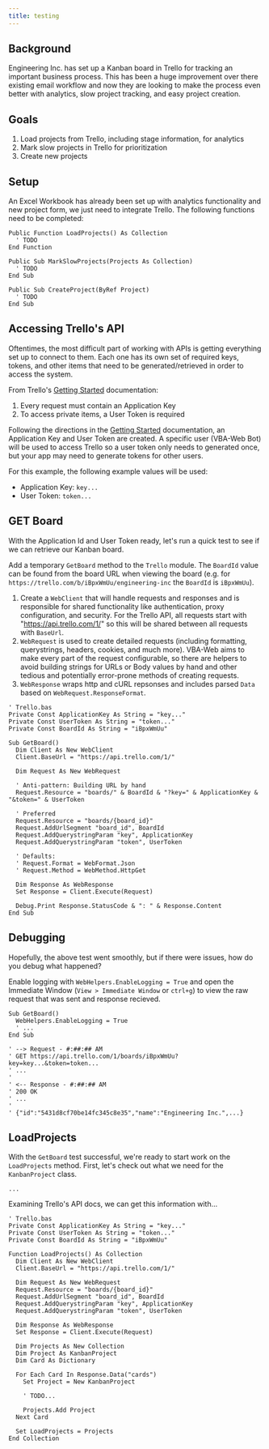 ```yaml
---
title: testing
---
```

## Background

Engineering Inc. has set up a Kanban board in Trello for tracking an important business process. This has been a huge improvement over there existing email workflow and now they are looking to make the process even better with analytics, slow project tracking, and easy project creation.

## Goals

1. Load projects from Trello, including stage information, for analytics
2. Mark slow projects in Trello for prioritization
3. Create new projects


## Setup

An Excel Workbook has already been set up with analytics functionality and new project form, we just need to integrate Trello. The following functions need to be completed:

```VB.net
Public Function LoadProjects() As Collection
  ' TODO
End Function

Public Sub MarkSlowProjects(Projects As Collection)
  ' TODO
End Sub

Public Sub CreateProject(ByRef Project)
  ' TODO
End Sub
```

## Accessing Trello's API

Oftentimes, the most difficult part of working with APIs is getting everything set up to connect to them. Each one has its own set of required keys, tokens, and other items that need to be generated/retrieved in order to access the system.

From Trello's <a href="https://trello.com/docs/gettingstarted/" target="_blank">Getting Started</a> documentation:

1. Every request must contain an Application Key
2. To access private items, a User Token is required

Following the directions in the <a href="https://trello.com/docs/gettingstarted/" target="_blank">Getting Started</a> documentation, an Application Key and User Token are created. A specific user (VBA-Web Bot) will be used to access Trello so a user token only needs to generated once, but your app may need to generate tokens for other users.

For this example, the following example values will be used:

- Application Key: `key...`
- User Token: `token...`

## GET Board

With the Application Id and User Token ready, let's run a quick test to see if we can retrieve our Kanban board.

Add a temporary `GetBoard` method to the `Trello` module. The `BoardId` value can be found from the board URL when viewing the board (e.g. for `https://trello.com/b/iBpxWmUu/engineering-inc` the `BoardId` is `iBpxWmUu`).

1. Create a `WebClient` that will handle requests and responses and is responsible for shared functionality like authentication, proxy configuration, and security. For the Trello API, all requests start with "https://api.trello.com/1/" so this will be shared between all requests with `BaseUrl`.
2. `WebRequest` is used to create detailed requests (including formatting, querystrings, headers, cookies, and much more). VBA-Web aims to make every part of the request configurable, so there are helpers to avoid building strings for URLs or Body values by hand and other tedious and potentially error-prone methods of creating requests.
3. `WebResponse` wraps http and cURL repsonses and includes parsed `Data` based on `WebRequest.ResponseFormat`.

```VB.net
' Trello.bas
Private Const ApplicationKey As String = "key..."
Private Const UserToken As String = "token..."
Private Const BoardId As String = "iBpxWmUu"

Sub GetBoard()
  Dim Client As New WebClient
  Client.BaseUrl = "https://api.trello.com/1/"

  Dim Request As New WebRequest

  ' Anti-pattern: Building URL by hand
  Request.Resource = "boards/" & BoardId & "?key=" & ApplicationKey & "&token=" & UserToken

  ' Preferred
  Request.Resource = "boards/{board_id}"
  Request.AddUrlSegment "board_id", BoardId
  Request.AddQuerystringParam "key", ApplicationKey
  Request.AddQuerystringParam "token", UserToken

  ' Defaults:
  ' Request.Format = WebFormat.Json
  ' Request.Method = WebMethod.HttpGet

  Dim Response As WebResponse
  Set Response = Client.Execute(Request)

  Debug.Print Response.StatusCode & ": " & Response.Content
End Sub
```

## Debugging

Hopefully, the above test went smoothly, but if there were issues, how do you debug what happened?

Enable logging with `WebHelpers.EnableLogging = True` and open the Immediate Window (`View > Immediate Window` or `ctrl+g`) to view the raw request that was sent and response recieved.

```VB.net
Sub GetBoard()
  WebHelpers.EnableLogging = True
  ' ...
End Sub

' --> Request - #:##:## AM
' GET https://api.trello.com/1/boards/iBpxWmUu?key=key...&token=token...
' ...
'
' <-- Response - #:##:## AM
' 200 OK
' ...
'
' {"id":"5431d8cf70be14fc345c8e35","name":"Engineering Inc.",...}
```

## LoadProjects

With the `GetBoard` test successful, we're ready to start work on the `LoadProjects` method. First, let's check out what we need for the `KanbanProject` class.

```VB.net
...
```

Examining Trello's API docs, we can get this information with...

```VB.net
' Trello.bas
Private Const ApplicationKey As String = "key..."
Private Const UserToken As String = "token..."
Private Const BoardId As String = "iBpxWmUu"

Function LoadProjects() As Collection
  Dim Client As New WebClient
  Client.BaseUrl = "https://api.trello.com/1/"

  Dim Request As New WebRequest
  Request.Resource = "boards/{board_id}"
  Request.AddUrlSegment "board_id", BoardId
  Request.AddQuerystringParam "key", ApplicationKey
  Request.AddQuerystringParam "token", UserToken

  Dim Response As WebResponse
  Set Response = Client.Execute(Request)

  Dim Projects As New Collection
  Dim Project As KanbanProject
  Dim Card As Dictionary

  For Each Card In Response.Data("cards")
    Set Project = New KanbanProject

    ' TODO...

    Projects.Add Project
  Next Card

  Set LoadProjects = Projects
End Collection
```